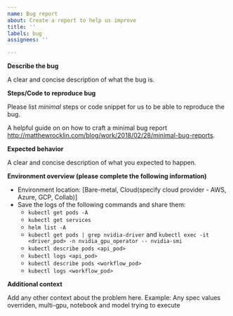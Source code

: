 ```yaml
---
name: Bug report
about: Create a report to help us improve
title: ''
labels: bug
assignees: ''

---
```


**Describe the bug**

A clear and concise description of what the bug is.

**Steps/Code to reproduce bug**

Please list *minimal* steps or code snippet for us to be able to reproduce the bug.

A  helpful guide on on how to craft a minimal bug report  http://matthewrocklin.com/blog/work/2018/02/28/minimal-bug-reports. 


**Expected behavior**

A clear and concise description of what you expected to happen.

**Environment overview (please complete the following information)**

 - Environment location: [Bare-metal, Cloud(specify cloud provider - AWS, Azure, GCP, Collab)]
 - Save the logs of the following commands and share them:
   - `kubectl get pods -A`
   - `kubectl get services`
   - `helm list -A`
   - `kubectl get pods | grep nvidia-driver` and `kubectl exec -it <driver_pod> -n nvidia_gpu_operator -- nvidia-smi`
   - `kubectl describe pods <api_pod>`
   - `kubectl logs <api_pod>`
   - `kubectl describe pods <workflow_pod>`
   - `kubectl logs <workflow_pod>`

**Additional context**

Add any other context about the problem here.
Example: Any spec values overriden, multi-gpu, notebook and model trying to execute